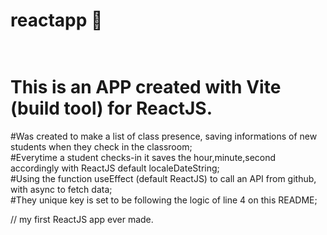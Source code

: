 # reactapp 📱 <br>
# <br>This is an APP created with Vite (build tool) for ReactJS. <br>
#Was created to make a list of class presence, saving informations of new students when they check in the classroom; <br>
#Everytime a student checks-in it saves the hour,minute,second accordingly with ReactJS default localeDateString;<br>
#Using the function useEffect (default ReactJS) to call an API from github, with async to fetch data;<br>
#They unique key is set to be following the logic of line 4 on this README;<br>



// my first ReactJS app ever made.
